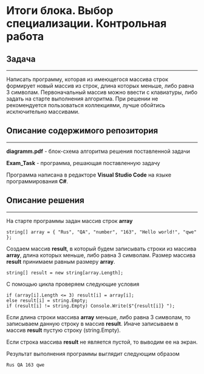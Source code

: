 # Итоги блока. Выбор специализации. Контрольная работа

## Задача
---
Написать программу, которая из имеющегося массива строк формирует новый массив из строк, длина которых меньше, либо равна 3 символам. Первоначальный массив можно ввести с клавиатуры, либо задать на старте выполнения алгоритма. При решении не рекомендуется пользоваться коллекциями, лучше обойтись исключительно массивами.

## Описание содержимого репозитория
---
**diagramm.pdf** - блок-схема алгоритма решения поставленной задачи

**Exam_Task** - программа, решающая поставленную задачу

Программа написана в редакторе **Visual Studio Code** на языке программирования **C#**.

## Описание решения
---
На старте программы задан массив строк **array**

    string[] array = { "Rus", "QA", "number", "163", "Hello world!", "qwe" };

Создаем массив **result**, в который будем записывать строки из массива **array**, длина которых меньше, либо равна 3 символам. Размер массива **result** принимаем равным размеру **array**.

    string[] result = new string[array.Length];

С помощью цикла проверяем следующие условия

    if (array[i].Length <= 3) result[i] = array[i];
    else result[i] = string.Empty;
    if (result[i] != string.Empty) Console.Write($"{result[i]} ");

Если длина строки массива **array** меньше, либо равна 3 символам, то записываем данную строку в массив **result**. Иначе записываем в массив **result** пустую строку (string.Empty).

Если строка массива **result** не является пустой, то выводим ее на экран.

Результат выполнения программы выглядит следующим образом

    Rus QA 163 qwe